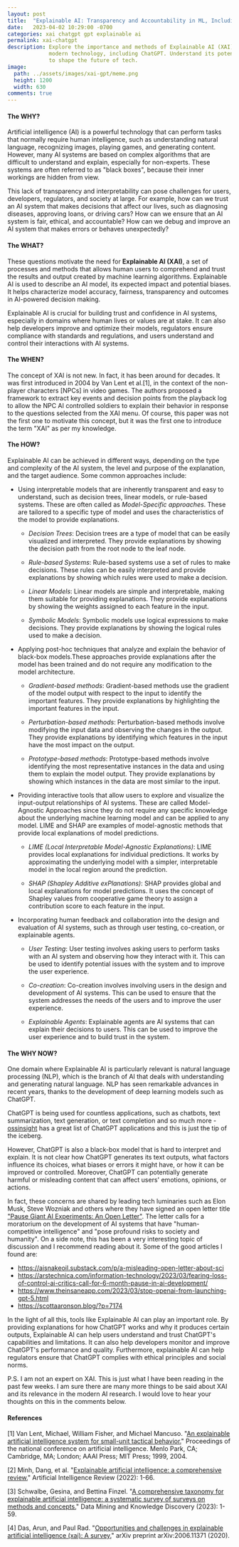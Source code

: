 ```yaml
---
layout: post
title:  "Explainable AI: Transparency and Accountability in ML, Including ChatGPT"
date:   2023-04-02 10:29:00 -0700
categories: xai chatgpt gpt explainable ai 
permalink: xai-chatgpt
description: Explore the importance and methods of Explainable AI (XAI) in 
             modern technology, including ChatGPT. Understand its potential 
             to shape the future of tech.
image:
  path: ../assets/images/xai-gpt/meme.png
  height: 1200
  width: 630
comments: true
---
```


#### The WHY?

Artificial intelligence (AI) is a powerful technology that can perform tasks 
that normally require human intelligence, such as understanding natural 
language, recognizing images, playing games, and generating content. However, 
many AI systems are based on complex algorithms that are difficult to understand 
and explain, especially for non-experts. These systems are often referred to as 
"black boxes", because their inner workings are hidden from view.

This lack of transparency and interpretability can pose challenges for users, 
developers, regulators, and society at large. For example, how can we trust an 
AI system that makes decisions that affect our lives, such as diagnosing 
diseases, approving loans, or driving cars? How can we ensure that an AI system 
is fair, ethical, and accountable? How can we debug and improve an AI system 
that makes errors or behaves unexpectedly?

#### The WHAT?

These questions motivate the need for **Explainable AI (XAI)**, a set of 
processes and methods that allows human users to comprehend and trust the 
results and output created by machine learning algorithms. Explainable AI is 
used to describe an AI model, its expected impact and potential biases. It 
helps characterize model accuracy, fairness, transparency and outcomes in 
AI-powered decision making.

Explainable AI is crucial for building trust and confidence in AI systems, 
especially in domains where human lives or values are at stake. It can also help
developers improve and optimize their models, regulators ensure compliance with
standards and regulations, and users understand and control their interactions 
with AI systems.

#### The WHEN?

The concept of XAI is not new. In fact, it has been around for decades. It was
first introduced in 2004 by Van Lent et al.[1], in the context of the non-player
characters [NPCs] in video games. The authors proposed a framework to extract 
key events and decision points from the playback log to allow the NPC AI 
controlled soldiers to explain their behavior in response to the questions 
selected from the XAI menu. Of course, this paper was not the first one to 
motivate this concept, but it was the first one to introduce the term "XAI" 
as per my knowledge.

#### The HOW?

Explainable AI can be achieved in different ways, depending on the type and 
complexity of the AI system, the level and purpose of the explanation, and the 
target audience. 
Some common approaches include:

- Using interpretable models that are inherently transparent and easy to 
understand, such as decision trees, linear models, or rule-based systems. These
are often called as *Model-Specific approaches*. These are tailored to a specific
type of model and uses the characteristics of the model to provide explanations.
    
    - *Decision Trees*: Decision trees are a type of model that can be easily 
    visualized and interpreted. They provide explanations by showing the 
    decision path from the root node to the leaf node.

    - *Rule-based Systems*: Rule-based systems use a set of rules to make 
    decisions. These rules can be easily interpreted and provide explanations 
    by showing which rules were used to make a decision.

    - *Linear Models*: Linear models are simple and interpretable, making them 
    suitable for providing explanations. They provide explanations by showing 
    the weights assigned to each feature in the input.

    - *Symbolic Models*: Symbolic models use logical expressions to make 
    decisions. They provide explanations by showing the logical rules used to 
    make a decision.

- Applying post-hoc techniques that analyze and explain the behavior of 
black-box models.These approaches provide explanations after the model has been 
trained and do not require any modification to the model architecture.

    - *Gradient-based methods*: Gradient-based methods use the gradient of the 
    model output with respect to the input to identify the important features. 
    They provide explanations by highlighting the important features in the input.

    - *Perturbation-based methods*: Perturbation-based methods involve 
    modifying the input data and observing the changes in the output. They 
    provide explanations by identifying which features in the input have the 
    most impact on the output.

    - *Prototype-based methods*: Prototype-based methods involve identifying 
    the most representative instances in the data and using them to explain the 
    model output. They provide explanations by showing which instances in the 
    data are most similar to the input.

- Providing interactive tools that allow users to explore and visualize the 
input-output relationships of AI systems. These are called Model-Agnostic 
Approaches since they do not require any specific knowledge about the underlying
machine learning model and can be applied to any model. LIME and SHAP are 
examples of model-agnostic methods that provide local explanations of model 
predictions.

    - *LIME (Local Interpretable Model-Agnostic Explanations)*: LIME provides 
    local explanations for individual predictions. It works by approximating the
    underlying model with a simpler, interpretable model in the local region 
    around the prediction.

    - *SHAP (Shapley Additive exPlanations)*: SHAP provides global and local 
    explanations for model predictions. It uses the concept of Shapley values 
    from cooperative game theory to assign a contribution score to each feature 
    in the input.

- Incorporating human feedback and collaboration into the design and evaluation 
of AI systems, such as through user testing, co-creation, or explainable agents.

    - *User Testing*: User testing involves asking users to perform tasks with 
    an AI system and observing how they interact with it. This can be used to 
    identify potential issues with the system and to improve the user 
    experience.

    - *Co-creation*: Co-creation involves involving users in the design and 
    development of AI systems. This can be used to ensure that the system 
    addresses the needs of the users and to improve the user experience.

    - *Explainable Agents*: Explainable agents are AI systems that can explain 
    their decisions to users. This can be used to improve the user experience 
    and to build trust in the system.

#### The WHY NOW?

One domain where Explainable AI is particularly relevant is natural language 
processing (NLP), which is the branch of AI that deals with understanding and 
generating natural language. NLP has seen remarkable advances in recent 
years, thanks to the development of deep learning models such as ChatGPT.

ChatGPT is being used for countless applications, such as chatbots, text 
summarization, text generation, or text completion and so much more - [ossinsight](https://ossinsight.io/collections/chat-gpt-apps/)
has a great list of ChatGPT applications and this is just the tip of the iceberg.

However, ChatGPT is also a black-box model that is hard to interpret and explain. 
It is not clear how ChatGPT generates its text outputs, what factors influence 
its choices, what biases or errors it might have, or how it can be improved or 
controlled. Moreover, ChatGPT can potentially generate harmful or misleading 
content that can affect users' emotions, opinions, or actions.

In fact, these concerns are shared by leading tech luminaries such as Elon Musk,
Steve Wozniak and others where they have signed an open letter title ["Pause 
Giant AI Experiments: An Open Letter"](https://futureoflife.org/open-letter/pause-giant-ai-experiments/).
The letter calls for a moratorium on the development of AI systems that have 
"human-competitive intelligence" and "pose profound risks to society and humanity".
On a side note, this has been a very interesting topic of discussion and I recommend 
reading about it. Some of the good articles I found are:

- <https://aisnakeoil.substack.com/p/a-misleading-open-letter-about-sci>
- <https://arstechnica.com/information-technology/2023/03/fearing-loss-of-control-ai-critics-call-for-6-month-pause-in-ai-development/>
- <https://www.theinsaneapp.com/2023/03/stop-openai-from-launching-gpt-5.html>
- <https://scottaaronson.blog/?p=7174>

In the light of all this, tools like Explainable AI can play an important role. 
By providing explanations for how ChatGPT works and why it produces certain 
outputs, Explainable AI can help users understand and trust ChatGPT's 
capabilities and limitations. It can also help developers monitor and improve 
ChatGPT's performance and quality. Furthermore, explainable AI can help 
regulators ensure that ChatGPT complies with ethical principles and social 
norms.

P.S. I am not an expert on XAI. This is just what I have been reading in the past
few weeks. I am sure there are many more things to be said about XAI and its 
relevance in the modern AI research. I would love to hear your thoughts on this
in the comments below.

#### References

[1] Van Lent, Michael, William Fisher, and Michael Mancuso. "[An explainable 
artificial intelligence system for small-unit tactical behavior.](https://citeseerx.ist.psu.edu/document?repid=rep1&type=pdf&doi=d1c91fdf066b9195a25626e903ce55765dde0387)" Proceedings 
of the national conference on artificial intelligence. Menlo Park, CA; 
Cambridge, MA; London; AAAI Press; MIT Press; 1999, 2004.

[2] Minh, Dang, et al. "[Explainable artificial intelligence: a comprehensive review.](https://link.springer.com/article/10.1007/s10462-021-10088-y)" Artificial Intelligence Review (2022): 1-66.

[3] Schwalbe, Gesina, and Bettina Finzel. "[A comprehensive taxonomy for explainable artificial intelligence: a systematic survey of surveys on methods and concepts.](https://link.springer.com/article/10.1007/s10618-022-00867-8)" Data Mining and Knowledge Discovery (2023): 1-59.

[4] Das, Arun, and Paul Rad. "[Opportunities and challenges in explainable artificial intelligence (xai): A survey.](https://arxiv.org/pdf/2006.11371.pdf)" arXiv preprint arXiv:2006.11371 (2020).